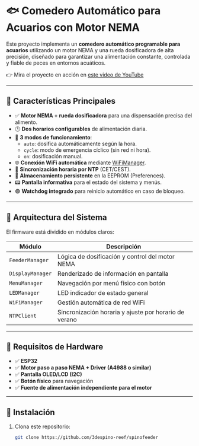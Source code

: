 # 🐟 Comedero Automático para Acuarios con Motor NEMA

Este proyecto implementa un **comedero automático programable para acuarios** utilizando un motor NEMA y una rueda dosificadora de alta precisión, diseñado para garantizar una alimentación constante, controlada y fiable de peces en entornos acuáticos.

👉 Mira el proyecto en acción en [este video de YouTube](https://www.youtube.com/watch?v=YcooHASoYPQ)

---

## 🎯 Características Principales

- ✅ **Motor NEMA + rueda dosificadora** para una dispensación precisa del alimento.
- 🕒 **Dos horarios configurables** de alimentación diaria.
- 🔄 **3 modos de funcionamiento**:
  - `auto`: dosifica automáticamente según la hora.
  - `cycle`: modo de emergencia cíclico (sin red ni hora).
  - `on`: dosificación manual.
- 🌐 **Conexión WiFi automática** mediante [WiFiManager](https://github.com/tzapu/WiFiManager).
- 📡 **Sincronización horaria por NTP** (CET/CEST).
- 💾 **Almacenamiento persistente** en la EEPROM (Preferences).
- 📟 **Pantalla informativa** para el estado del sistema y menús.
- 🟢 **Watchdog integrado** para reinicio automático en caso de bloqueo.

---

## 🧠 Arquitectura del Sistema

El firmware está dividido en módulos claros:

| Módulo            | Descripción                                       |
|-------------------|---------------------------------------------------|
| `FeederManager`   | Lógica de dosificación y control del motor NEMA   |
| `DisplayManager`  | Renderizado de información en pantalla            |
| `MenuManager`     | Navegación por menú físico con botón              |
| `LEDManager`      | LED indicador de estado general                   |
| `WiFiManager`     | Gestión automática de red WiFi                    |
| `NTPClient`       | Sincronización horaria y ajuste por horario de verano |

---

## 🔧 Requisitos de Hardware

- ✅ **ESP32**
- ✅ **Motor paso a paso NEMA + Driver (A4988 o similar)**
- ✅ **Pantalla OLED/LCD (I2C)**
- ✅ **Botón físico** para navegación
- ✅ **Fuente de alimentación independiente para el motor**

---

## 🚀 Instalación

1. Clona este repositorio:
   ```bash
   git clone https://github.com/3despino-reef/spinofeeder
